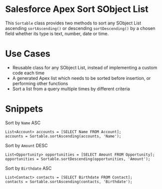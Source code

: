 # Salesforce Apex Sort SObject List
This ```Sortable``` class provides two methods to sort any SObject List ascending ```sortAscending()``` or descending ```sortDescending()``` by a chosen field whether its type is text, number, date or time.

# Use Cases
* Reusable class for any SObject List, instead of implementing a custom code each time
* A generated Apex list which needs to be sorted before insertion, or performing other functions
* Sort a list from a query multiple times by different criteria

# Snippets
Sort by ```Name``` ASC
```apex
List<Account> accounts = [SELECT Name FROM Account];
accounts = Sortable.sortAscending(accounts, 'Name');
```
Sort by ```Amount``` DESC
```apex
List<Opportunity> opportunities = [SELECT Amount FROM Opportunity];
opportunities = Sortable.sortDescending(opportunities, 'Amount');
```
Sort by ```Birthdate``` ASC
```apex
List<Contact> contacts = [SELECT Birthdate FROM Contact];
contacts = Sortable.sortAscending(contacts, 'Birthdate');
```